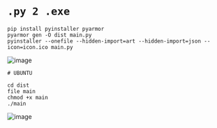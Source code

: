 # `.py 2 .exe`

    pip install pyinstaller pyarmor
    pyarmor gen -O dist main.py
    pyinstaller --onefile --hidden-import=art --hidden-import=json --icon=icon.ico main.py

![image](https://github.com/user-attachments/assets/99962b82-4e9d-40a5-b900-5f88a7eb6bae)

    # UBUNTU
    
    cd dist
    file main
    chmod +x main
    ./main

![image](https://github.com/user-attachments/assets/9e781451-001b-4e54-877b-39038873a553)
